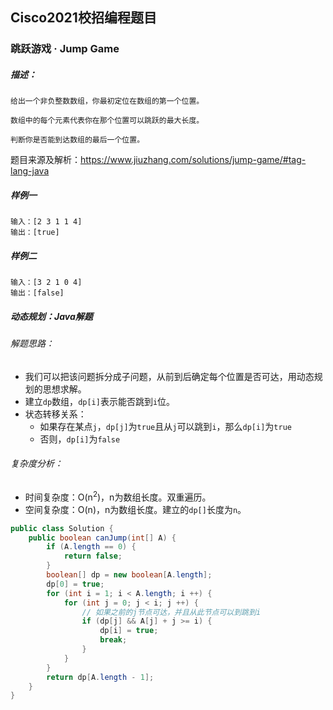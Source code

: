 ## Cisco2021校招编程题目

### 跳跃游戏 · Jump Game

##### 描述：

```
给出一个非负整数数组，你最初定位在数组的第一个位置。　　　

数组中的每个元素代表你在那个位置可以跳跃的最大长度。　　　　

判断你是否能到达数组的最后一个位置。
```

题目来源及解析：https://www.jiuzhang.com/solutions/jump-game/#tag-lang-java

##### *样例一*

```
输入：[2 3 1 1 4]
输出：[true]
```

##### *样例二*

```
输入：[3 2 1 0 4]
输出：[false]
```



##### 动态规划：Java解题

###### 解题思路：

- 我们可以把该问题拆分成子问题，从前到后确定每个位置是否可达，用动态规划的思想求解。
- 建立`dp`数组，`dp[i]`表示能否跳到`i`位。
- 状态转移关系：
    - 如果存在某点`j`，`dp[j]`为`true`且从`j`可以跳到`i`，那么`dp[i]`为`true`
    - 否则，`dp[i]`为`false`

###### 复杂度分析：

- 时间复杂度：O(n<sup>2</sup>)，n为数组长度。双重遍历。
- 空间复杂度：O(n)，n为数组长度。建立的`dp[]`长度为`n`。

```java
public class Solution {
    public boolean canJump(int[] A) {
        if (A.length == 0) {
            return false;
        }
        boolean[] dp = new boolean[A.length];
        dp[0] = true;
        for (int i = 1; i < A.length; i ++) {
            for (int j = 0; j < i; j ++) {
                // 如果之前的j节点可达，并且从此节点可以到跳到i
                if (dp[j] && A[j] + j >= i) {
                    dp[i] = true;
                    break;
                }
            }
        }
        return dp[A.length - 1];
    }
}
```

